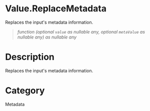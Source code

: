 # Value.ReplaceMetadata
Replaces the input's metadata information.
> _function (optional <code>value</code> as nullable any, optional <code>metaValue</code> as nullable any) as nullable any_

# Description 
Replaces the input's metadata information.
# Category 
Metadata
